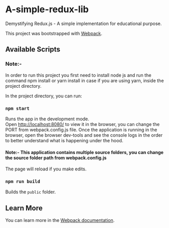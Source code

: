 # A-simple-redux-lib
Demystifying Redux.js - A simple implementation for educational purpose.

This project was bootstrapped with [Webpack](https://webpack.js.org/).

## Available Scripts

### Note:- 
In order to run this project you first need to install node js and run the command npm install or yarn install in case if you are using yarn, inside the project directory.
 
In the project directory, you can run:

### `npm start`

Runs the app in the development mode.<br />
Open [http://localhost:8080/](http://localhost:8080/) to view it in the browser, you can change the PORT from webpack.config.js file.
Once the application is running in the browser, open the browser dev-tools and see the console logs in the order to better understand what is happening under the hood.

#### Note:- This application contains multiple source folders, you can change the source folder path from webpack.config.js

The page will reload if you make edits.<br />

### `npm run build`

Builds the `public` folder.<br />

## Learn More

You can learn more in the [Webpack documentation](https://webpack.js.org/concepts/).


